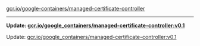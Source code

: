 [gcr.io/google-containers/managed-certificate-controller](https://hub.docker.com/r/cruse/managed-certificate-controller/tags/) 

----
**Update: [gcr.io/google_containers/managed-certificate-controller:v0.1](https://hub.docker.com/r/cruse/managed-certificate-controller/tags/)**

Update: [gcr.io/google_containers/managed-certificate-controller:v0.1](https://hub.docker.com/r/cruse/managed-certificate-controller/tags/)

